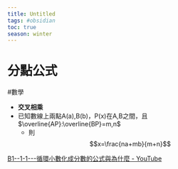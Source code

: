 ```yaml
---
title: Untitled
tags: #obsidian 
toc: true
season: winter
---
```

# 分點公式
#數學 

- **交叉相乘**
- 已知數線上兩點A(a),B(b)，P(x)在A,B之間，且$\overline{AP}:\overline{BP}=m,n$
	- 則$$x=\frac{na+mb}{m+n}$$

[B1--1-1---循環小數化成分數的公式與為什麼 - YouTube](https://www.youtube.com/watch?v=J7267qevvJE&list=PLggQDlmnRsqC-IMQjcSuUr79szMafEznb&index=11)